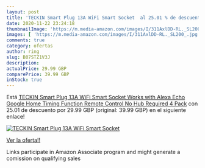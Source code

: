 ```yaml
---
layout: post
title: 'TECKIN Smart Plug 13A WiFi Smart Socket  al 25.01 % de descuento'
date: 2020-11-22 23:24:18
thumbnailImage: 'https://m.media-amazon.com/images/I/311AxlDD-RL._SL200_.jpg'
images: [ 'https://m.media-amazon.com/images/I/311AxlDD-RL._SL200_.jpg' ]
comments: true
category: ofertas
author: ring
slug: B07STZ1V3J
description:
actualPrice: 29.99 GBP
comparePrice: 39.99 GBP
inStock: true
---
```


Está [TECKIN Smart Plug 13A WiFi Smart Socket Works with Alexa Echo Google Home  Timing Function Remote Control No Hub Required 4 Pack](https://www.amazon.co.uk/dp/B07STZ1V3J/?tag=tolees0a-21) con 25.01 de descuento por 29.99 GBP (original: 39.99 GBP) en el siguiente enlace!

[![TECKIN Smart Plug 13A WiFi Smart Socket ](https://m.media-amazon.com/images/I/311AxlDD-RL._SL200_.jpg)](https://www.amazon.co.uk/dp/B07STZ1V3J/?tag=tolees0a-21)

[Ver la oferta!!](https://www.amazon.co.uk/dp/B07STZ1V3J/?tag=tolees0a-21)

Links participate in Amazon Associate program and might generate a comission on qualifying sales


